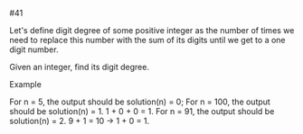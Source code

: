 #41

Let's define digit degree of some positive integer as the number of times we need to replace this number with the sum of its digits until we get to a one digit number.

Given an integer, find its digit degree.

Example

For n = 5, the output should be
solution(n) = 0;
For n = 100, the output should be
solution(n) = 1.
1 + 0 + 0 = 1.
For n = 91, the output should be
solution(n) = 2.
9 + 1 = 10 -> 1 + 0 = 1.